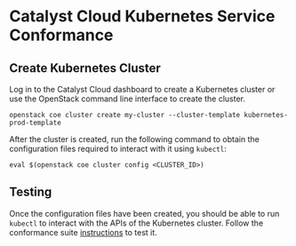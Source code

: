 # Catalyst Cloud Kubernetes Service Conformance


## Create Kubernetes Cluster

Log in to the Catalyst Cloud dashboard to create a Kubernetes cluster or use the OpenStack command line interface to create the cluster.

```shell
openstack coe cluster create my-cluster --cluster-template kubernetes-prod-template
```

After the cluster is created, run the following command to obtain the configuration files required to interact with it using `kubectl`:

```shell
eval $(openstack coe cluster config <CLUSTER_ID>)
```

## Testing      

Once the configuration files have been created, you should be able to run `kubectl` to interact with the APIs of the Kubernetes cluster. Follow the conformance suite [instructions](https://github.com/cncf/k8s-conformance/blob/master/instructions.md#running) to test it.

